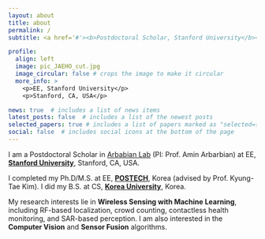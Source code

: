 ```yaml
---
layout: about
title: about
permalink: /
subtitle: <a href='#'><b>Postdoctoral Scholar, Stanford University</b></a>

profile:
  align: left
  image: pic_JAEHO_cut.jpg
  image_circular: false # crops the image to make it circular
  more_info: >
    <p>EE, Stanford University</p>
    <p>Stanford, CA, USA</p>

news: true  # includes a list of news items
latest_posts: false  # includes a list of the newest posts
selected_papers: true # includes a list of papers marked as "selected={true}"
social: false  # includes social icons at the bottom of the page
---
```


I am a Postdoctoral Scholar in [Arbabian Lab](https://arbabianlab.stanford.edu) (PI: Prof. Amin Arbarbian) at EE, [**Stanford University**](https://ee.stanford.edu), Stanford, CA, USA. 

I completed my Ph.D/M.S. at EE, [**POSTECH**](https://eee.postech.ac.kr), Korea (advised by Prof. Kyung-Tae Kim). I did my B.S. at CS, [**Korea University**](https://cs.korea.edu/en_cs/index.do), Korea.

My research interests lie in **Wireless Sensing with Machine Learning**, including RF-based localization, crowd counting, contactless health monitoring, and SAR-based perception. I am also interested in the **Computer Vision** and **Sensor Fusion** algorithms.